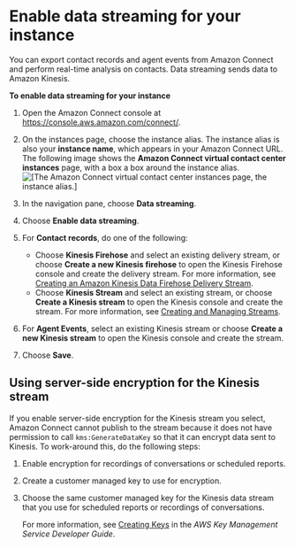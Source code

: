 # Enable data streaming for your instance<a name="data-streaming"></a>

You can export contact records and agent events from Amazon Connect and perform real\-time analysis on contacts\. Data streaming sends data to Amazon Kinesis\.

**To enable data streaming for your instance**

1. Open the Amazon Connect console at [https://console\.aws\.amazon\.com/connect/](https://console.aws.amazon.com/connect/)\.

1. On the instances page, choose the instance alias\. The instance alias is also your **instance name**, which appears in your Amazon Connect URL\. The following image shows the **Amazon Connect virtual contact center instances** page, with a box a box around the instance alias\.  
![\[The Amazon Connect virtual contact center instances page, the instance alias.\]](http://docs.aws.amazon.com/connect/latest/adminguide/images/instance.png)

1. In the navigation pane, choose **Data streaming**\.

1. Choose **Enable data streaming**\.

1. For **Contact records**, do one of the following:
   + Choose **Kinesis Firehose** and select an existing delivery stream, or choose **Create a new Kinesis firehose** to open the Kinesis Firehose console and create the delivery stream\. For more information, see [Creating an Amazon Kinesis Data Firehose Delivery Stream](https://docs.aws.amazon.com/firehose/latest/dev/basic-create.html)\.
   + Choose **Kinesis Stream** and select an existing stream, or choose **Create a Kinesis stream** to open the Kinesis console and create the stream\. For more information, see [Creating and Managing Streams](https://docs.aws.amazon.com/streams/latest/dev/working-with-streams.html)\.

1. For **Agent Events**, select an existing Kinesis stream or choose **Create a new Kinesis stream** to open the Kinesis console and create the stream\.

1. Choose **Save**\.

## Using server\-side encryption for the Kinesis stream<a name="server-side-encryption-data-stream"></a>

If you enable server\-side encryption for the Kinesis stream you select, Amazon Connect cannot publish to the stream because it does not have permission to call `kms:GenerateDataKey` so that it can encrypt data sent to Kinesis\. To work\-around this, do the following steps: 

1. Enable encryption for recordings of conversations or scheduled reports\.

1. Create a customer managed key to use for encryption\.

1. Choose the same customer managed key for the Kinesis data stream that you use for scheduled reports or recordings of conversations\.

   For more information, see [Creating Keys](https://docs.aws.amazon.com/kms/latest/developerguide/create-keys.html) in the *AWS Key Management Service Developer Guide*\.
